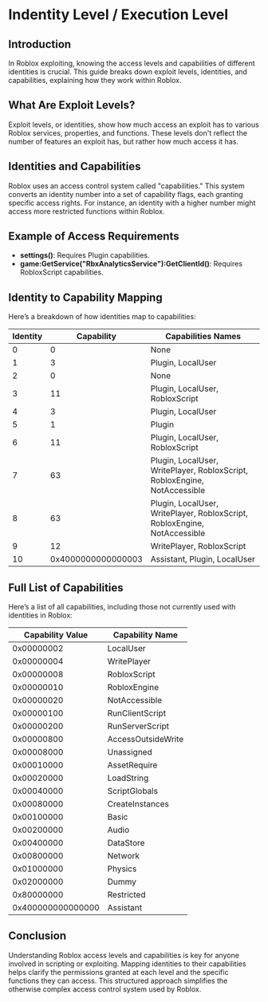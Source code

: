 # Indentity Level / Execution Level

## Introduction
In Roblox exploiting, knowing the access levels and capabilities of different identities is crucial. This guide breaks down exploit levels, identities, and capabilities, explaining how they work within Roblox.

## What Are Exploit Levels?

Exploit levels, or identities, show how much access an exploit has to various Roblox services, properties, and functions. These levels don't reflect the number of features an exploit has, but rather how much access it has.

## Identities and Capabilities

Roblox uses an access control system called "capabilities." This system converts an identity number into a set of capability flags, each granting specific access rights. For instance, an identity with a higher number might access more restricted functions within Roblox.

## Example of Access Requirements

- **settings()**: Requires Plugin capabilities.
- **game:GetService("RbxAnalyticsService"):GetClientId()**: Requires RobloxScript capabilities.

## Identity to Capability Mapping

Here’s a breakdown of how identities map to capabilities:

| Identity | Capability | Capabilities Names                                                |
|----------|------------|-------------------------------------------------------------------|
| 0        | 0          | None                                                              |
| 1        | 3          | Plugin, LocalUser                                                 |
| 2        | 0          | None                                                              |
| 3        | 11         | Plugin, LocalUser, RobloxScript                                   |
| 4        | 3          | Plugin, LocalUser                                                 |
| 5        | 1          | Plugin                                                            |
| 6        | 11         | Plugin, LocalUser, RobloxScript                                   |
| 7        | 63         | Plugin, LocalUser, WritePlayer, RobloxScript, RobloxEngine, NotAccessible |
| 8        | 63         | Plugin, LocalUser, WritePlayer, RobloxScript, RobloxEngine, NotAccessible |
| 9        | 12         | WritePlayer, RobloxScript                                         |
| 10       | 0x4000000000000003 | Assistant, Plugin, LocalUser                                   |

## Full List of Capabilities

Here’s a list of all capabilities, including those not currently used with identities in Roblox:

| Capability Value           | Capability Name             |
|----------------------------|-----------------------------|
| 0x00000002                 | LocalUser                   |
| 0x00000004                 | WritePlayer                 |
| 0x00000008                 | RobloxScript                |
| 0x00000010                 | RobloxEngine                |
| 0x00000020                 | NotAccessible               |
| 0x00000100                 | RunClientScript             |
| 0x00000200                 | RunServerScript             |
| 0x00000800                 | AccessOutsideWrite          |
| 0x00008000                 | Unassigned                  |
| 0x00010000                 | AssetRequire                |
| 0x00020000                 | LoadString                  |
| 0x00040000                 | ScriptGlobals               |
| 0x00080000                 | CreateInstances             |
| 0x00100000                 | Basic                       |
| 0x00200000                 | Audio                       |
| 0x00400000                 | DataStore                   |
| 0x00800000                 | Network                     |
| 0x01000000                 | Physics                     |
| 0x02000000                 | Dummy                       |
| 0x80000000                 | Restricted                  |
| 0x400000000000000          | Assistant                   |

## Conclusion

Understanding Roblox access levels and capabilities is key for anyone involved in scripting or exploiting. Mapping identities to their capabilities helps clarify the permissions granted at each level and the specific functions they can access. This structured approach simplifies the otherwise complex access control system used by Roblox.
